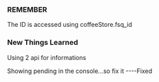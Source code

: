 ### REMEMBER
The ID is accessed using coffeeStore.fsq_id

### New Things Learned
Using 2 api for informations


Showing pending in the console...so fix it ----Fixed